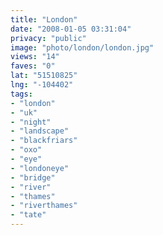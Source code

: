 ```yaml
---
title: "London"
date: "2008-01-05 03:31:04"
privacy: "public"
image: "photo/london/london.jpg"
views: "14"
faves: "0"
lat: "51510825"
lng: "-104402"
tags:
- "london"
- "uk"
- "night"
- "landscape"
- "blackfriars"
- "oxo"
- "eye"
- "londoneye"
- "bridge"
- "river"
- "thames"
- "riverthames"
- "tate"
---
```


